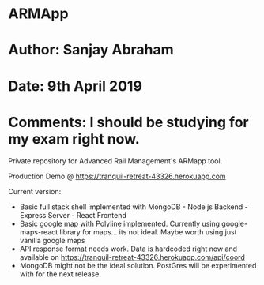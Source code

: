 # ARMApp
# Author: Sanjay Abraham 
# Date: 9th April 2019
#
# Comments: I should be studying for my exam right now. 


Private repository for Advanced Rail Management's ARMapp tool. 

Production Demo @ https://tranquil-retreat-43326.herokuapp.com

Current version: 
- Basic full stack shell implemented with MongoDB - Node js Backend - Express Server - React Frontend 
- Basic google map with Polyline implemented. Currently using google-maps-react library for maps... its not ideal. Maybe worth using just vanilla google maps 
- API response format needs work. Data is hardcoded right now and available on https://tranquil-retreat-43326.herokuapp.com/api/coord
- MongoDB might not be the ideal solution. PostGres will be experimented with for the next release. 



